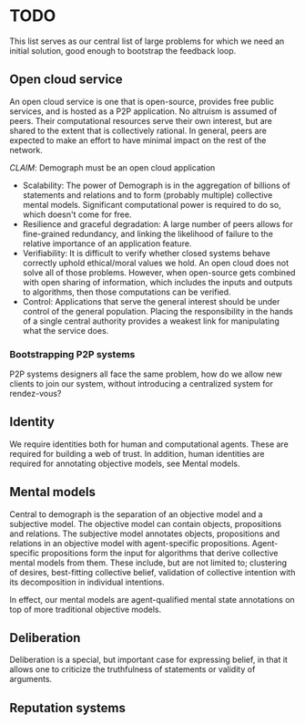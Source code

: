 # TODO

This list serves as our central list of large problems for which we need
an initial solution, good enough to bootstrap the feedback loop.

## Open cloud service

An open cloud service is one that is open-source, provides free public
services, and is hosted as a P2P application. No altruism is assumed of
peers. Their computational resources serve their own interest, but are
shared to the extent that is collectively rational. In general, peers
are expected to make an effort to have minimal impact on the rest of the
network.

*CLAIM*: Demograph must be an open cloud application

- Scalability: The power of Demograph is in the aggregation of billions
 of statements and relations and to form (probably multiple) collective
 mental models. Significant computational power is required to do so,
 which doesn't come for free.
- Resilience and graceful degradation: A large number of peers allows
for fine-grained redundancy, and linking the likelihood of failure to
the relative importance of an application feature.
- Verifiability: It is difficult to verify whether closed systems
behave correctly uphold ethical/moral values we hold. An open cloud
does not solve all of those problems. However, when open-source gets
combined with open sharing of information, which includes the inputs
and outputs to algorithms, then those computations can be verified.
- Control: Applications that serve the general interest should be under
control of the general population. Placing the responsibility in the
hands of a single central authority provides a weakest link for
manipulating what the service does.

### Bootstrapping P2P systems

P2P systems designers all face the same problem, how do we allow new
clients to join our system, without introducing a centralized system
for rendez-vous?

## Identity

We require identities both for human and computational agents. These are
required for building a web of trust. In addition, human identities are
required for annotating objective models, see Mental models.

## Mental models

Central to demograph is the separation of an objective model and a
subjective model. The objective model can contain objects, propositions
and relations. The subjective model annotates objects, propositions
and relations in an objective model with agent-specific propositions.
Agent-specific propositions form the input for algorithms that derive
collective mental models from them. These include, but are not limited
to; clustering of desires, best-fitting collective belief, validation
of collective intention with its decomposition in individual intentions.

In effect, our mental models are agent-qualified mental state
annotations on top of more traditional objective models.

## Deliberation

Deliberation is a special, but important case for expressing belief, in
 that it allows one to criticize the truthfulness of statements or
 validity of arguments.

## Reputation systems
